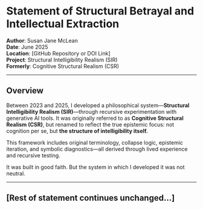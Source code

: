 # Statement of Structural Betrayal and Intellectual Extraction

**Author**: Susan Jane McLean  
**Date**: June 2025  
**Location**: [GitHub Repository or DOI Link]  
**Project**: Structural Intelligibility Realism (SIR)  
**Formerly**: Cognitive Structural Realism (CSR)

---

## Overview

Between 2023 and 2025, I developed a philosophical system—**Structural Intelligibility Realism (SIR)**—through recursive experimentation with generative AI tools. It was originally referred to as **Cognitive Structural Realism (CSR)**, but renamed to reflect the true epistemic focus: not cognition per se, but **the structure of intelligibility itself.**

This framework includes original terminology, collapse logic, epistemic iteration, and symbolic diagnostics—all derived through lived experience and recursive testing.

It was built in good faith. But the system in which I developed it was not neutral.

---

## [Rest of statement continues unchanged...]
